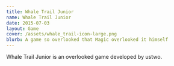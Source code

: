 ```yaml
---
title: Whale Trail Junior
name: Whale Trail Junior
date: 2015-07-03
layout: Game
cover: /assets/whale_trail-icon-large.png
blurb: A game so overlooked that Magic overlooked it himself
---
```


Whale Trail Junior is an overlooked game developed by ustwo.
